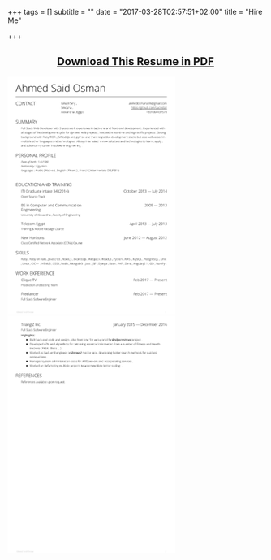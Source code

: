 +++
tags = []
subtitle = ""
date = "2017-03-28T02:57:51+02:00"
title = "Hire Me"

+++
<h2 align='center'><a href='/document/Resume.pdf'>Download This Resume in PDF</a></h2>
<div style="display:inline-block;"><img width=330 src="/img/Resume/Resume-1.jpg"></div>
<div style="display:inline-block;"><img width=330 src="/img/Resume/Resume-2.jpg"></div>
